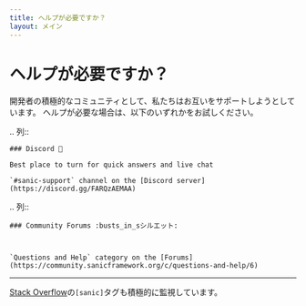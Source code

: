 ```yaml
---
title: ヘルプが必要ですか？
layout: メイン
---
```


# ヘルプが必要ですか？

開発者の積極的なコミュニティとして、私たちはお互いをサポートしようとしています。 ヘルプが必要な場合は、以下のいずれかをお試しください。

.. 列::

```
### Discord 💬

Best place to turn for quick answers and live chat

`#sanic-support` channel on the [Discord server](https://discord.gg/FARQzAEMAA)
```

.. 列::

```
### Community Forums :busts_in_sシルエット:



`Questions and Help` category on the [Forums](https://community.sanicframework.org/c/questions-and-help/6)
```

***

[Stack Overflow](https://stackoverflow.com/questions/tagged/sanic)の`[sanic]`タグも積極的に監視しています。
